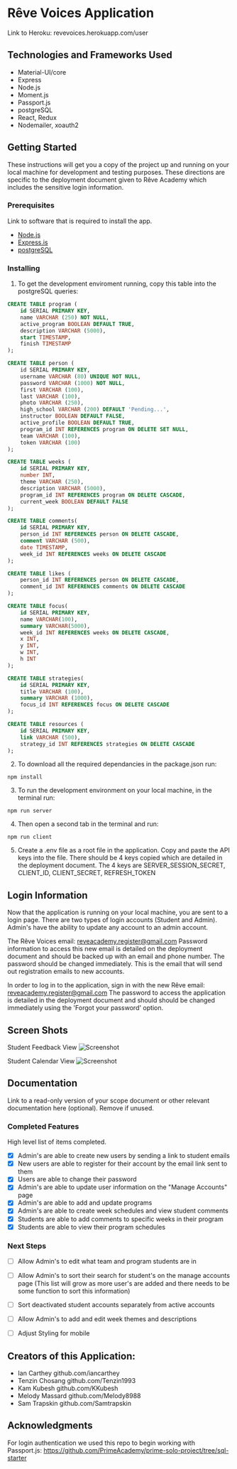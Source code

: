 # Rêve Voices Application

Link to Heroku: revevoices.herokuapp.com/user

## Technologies and Frameworks Used
* Material-UI/core
* Express
* Node.js
* Moment.js
* Passport.js
* postgreSQL
* React, Redux
* Nodemailer, xoauth2


## Getting Started

These instructions will get you a copy of the project up and running on your local machine for development and testing purposes. These directions are specific to the deployment document given to Rêve Academy which includes the sensitive login information.

### Prerequisites

Link to software that is required to install the app.

- [Node.js](https://nodejs.org/en/)
- [Express.is](https://expressjs.com/)
- [postgreSQL](https://www.postgresql.org/download/)

### Installing

1. To get the development enviroment running, copy this table into the postgreSQL queries: 

```sql
CREATE TABLE program (
	id SERIAL PRIMARY KEY,
	name VARCHAR (250) NOT NULL,
	active_program BOOLEAN DEFAULT TRUE,
	description VARCHAR (5000),
	start TIMESTAMP,
	finish TIMESTAMP
);

CREATE TABLE person (
    id SERIAL PRIMARY KEY,
    username VARCHAR (80) UNIQUE NOT NULL,
    password VARCHAR (1000) NOT NULL,
    first VARCHAR (100),
    last VARCHAR (100),
    photo VARCHAR (250),
    high_school VARCHAR (200) DEFAULT 'Pending...',
    instructor BOOLEAN DEFAULT FALSE,
    active_profile BOOLEAN DEFAULT TRUE,
    program_id INT REFERENCES program ON DELETE SET NULL,
    team VARCHAR (100), 
	token VARCHAR (100)
);

CREATE TABLE weeks (
	id SERIAL PRIMARY KEY,
	number INT,
	theme VARCHAR (250),
	description VARCHAR (5000),
	program_id INT REFERENCES program ON DELETE CASCADE,
	current_week BOOLEAN DEFAULT FALSE
);

CREATE TABLE comments(
	id SERIAL PRIMARY KEY,
	person_id INT REFERENCES person ON DELETE CASCADE,
	comment VARCHAR (500),
	date TIMESTAMP,
	week_id INT REFERENCES weeks ON DELETE CASCADE
);

CREATE TABLE likes (
	person_id INT REFERENCES person ON DELETE CASCADE,
	comment_id INT REFERENCES comments ON DELETE CASCADE
);

CREATE TABLE focus(
	id SERIAL PRIMARY KEY,
	name VARCHAR(100),
	summary VARCHAR(5000),
	week_id INT REFERENCES weeks ON DELETE CASCADE,
	x INT,
	y INT,
	w INT,
	h INT
);

CREATE TABLE strategies(
	id SERIAL PRIMARY KEY,
	title VARCHAR (100),
	summary VARCHAR (1000),
	focus_id INT REFERENCES focus ON DELETE CASCADE
);

CREATE TABLE resources (
	id SERIAL PRIMARY KEY,
	link VARCHAR (500),
	strategy_id INT REFERENCES strategies ON DELETE CASCADE
);

```

2. To download all the required dependancies in the package.json run: 
```
npm install
```
3. To run the development environment on your local machine, in the terminal run: 
```
npm run server
```
4. Then open a second tab in the terminal and run: 
```
npm run client
```
5. Create a .env file as a root file in the application. Copy and paste the API keys into the file. There should be 4 keys copied which are detailed in the deployment document. The 4 keys are SERVER_SESSION_SECRET, CLIENT_ID, CLIENT_SECRET, REFRESH_TOKEN

## Login Information

Now that the application is running on your local machine, you are sent to a login page. There are two types of login accounts (Student and Admin). Admin's have the ability to update any account to an admin account. 

The Rêve Voices email: reveacademy.register@gmail.com
Password information to access this new email is detailed on the deployment document and should be backed up with an email and phone number. The password should be changed immediately. This is the email that will send out registration emails to new accounts.

In order to log in to the application, sign in with the new Rêve email: reveacademy.register@gmail.com
The password to access the application is detailed in the deployment document and should should be changed immediately using the 'Forgot your password' option.

## Screen Shots

Student Feedback View 
![Screenshot](ScreenShotReveFeedback.png)

Student Calendar View
![Screenshot](ScreenShotReveSchedule.png)

## Documentation

Link to a read-only version of your scope document or other relevant documentation here (optional). Remove if unused.

### Completed Features

High level list of items completed.

- [x] Admin's are able to create new users by sending a link to student emails
- [x] New users are able to register for their account by the email link sent to them
- [x] Users are able to change their password
- [x] Admin's are able to update user information on the "Manage Accounts" page
- [x] Admin's are able to add and update programs 
- [x] Admin's are able to create week schedules and view student comments 
- [x] Students are able to add comments to specific weeks in their program 
- [x] Students are able to view their program schedules

### Next Steps
- [ ] Allow Admin's to edit what team and program students are in
- [ ] Allow Admin's to sort their search for student's on the manage accounts page (This list will grow as more user's are added and there needs to be some function to sort this information)
- [ ] Sort deactivated student accounts separately from active accounts
- [ ] Allow Admin's to add and edit week themes and descriptions
- [ ] Adjust Styling for mobile 



## Creators of this Application: 

* Ian Carthey github.com/iancarthey
* Tenzin Chosang github.com/Tenzin1993
* Kam Kubesh github.com/KKubesh
* Melody Massard github.com/Melody8988
* Sam Trapskin github.com/Samtrapskin

## Acknowledgments

For login authentication we used this repo to begin working with Passport.js:
https://github.com/PrimeAcademy/prime-solo-project/tree/sql-starter

